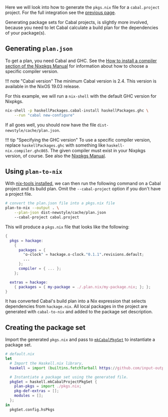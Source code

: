 Here we will look into how to generate the `pkgs.nix` file for a
`cabal.project` project. For the full integration see the [previous
page](./projects.md).

Generating package sets for Cabal projects, is slightly more involved,
because you need to let Cabal calculate a build plan for the
dependencies of your package(s).

## Generating `plan.json`

To get a plan, you need Cabal and GHC. See the [How to install a
compiler section of the Nixpkgs Manual][compiler] for information
about how to choose a specific compiler version.

[compiler]: https://nixos.org/nixpkgs/manual/#how-to-install-a-compiler

!!! note "Cabal version"
    The minimum Cabal version is 2.4. This version is available
    in the NixOS 19.03 release.

For this example, we will run a `nix-shell` with the default GHC
version for Nixpkgs.

```bash
nix-shell -p haskellPackages.cabal-install haskellPackages.ghc \
    --run "cabal new-configure"
```

If all goes well, you should now have the file
`dist-newstyle/cache/plan.json`.

!!! tip "Specifying the GHC version"
    To use a specific compiler version, replace `haskellPackages.ghc`
    with something like `haskell-nix.compiler.ghc865`. The given compiler
    must exist in your Nixpkgs version, of course. See also the
    [Nixpkgs Manual][compiler].

## Using `plan-to-nix`

With [nix-tools installed](../user-guide.md), we can then run the
following command on a Cabal project and its build plan. Omit the
`--cabal-project` option if you don't have a project file.

```bash
# convert the plan.json file into a pkgs.nix file
plan-to-nix --output . \
    --plan-json dist-newstyle/cache/plan.json
    --cabal-project cabal.project
```

This will produce a `pkgs.nix` file that looks like the following:

```nix
{
  pkgs = hackage:
    {
      packages = {
        "o-clock" = hackage.o-clock."0.1.1".revisions.default;
        ...
      };
      compiler = { ... };
    };

  extras = hackage:
    { packages = { my-package = ./.plan.nix/my-package.nix; }; };
}
```

It has converted Cabal's build plan into a Nix expression that selects
dependencies from `hackage.nix`. All local packages in the project are
generated with `cabal-to-nix` and added to the package set
description.

## Creating the package set

Import the generated `pkgs.nix` and pass to
[`mkCabalPkgSet`](../reference/library.md#mkcabalprojectpkgset) to
instantiate a package set.

```nix
# default.nix
let
  # Import the Haskell.nix library,
  haskell = import (builtins.fetchTarball https://github.com/input-output-hk/haskell.nix/archive/master.tar.gz) {};

  # Instantiate a package set using the generated file.
  pkgSet = haskell.mkCabalProjectPkgSet {
    plan-pkgs = import ./pkgs.nix;
    pkg-def-extras = [];
    modules = [];
  };
in
  pkgSet.config.hsPkgs
```
